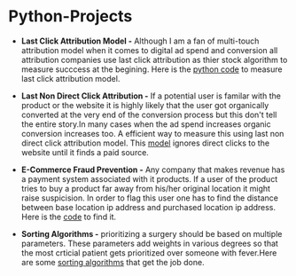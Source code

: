 # Python-Projects
* **Last Click Attribution Model -** Although I am a fan of multi-touch attribution model when it comes to digital ad spend and conversion all attribution companies use last click attribution as thier stock algorithm to measure succcess at the begining. Here is the [python code](https://github.com/cdevairakkam7/Python-Projects/blob/master/Last%20Click%20Attribution%20Model.py) to measure last click attribution model.

* **Last Non Direct Click Attribution -** If a potential user is familar with the product or the website it is highly likely that the user got organically converted at the very end of the conversion process but this don't tell the entire story.In many cases when the ad spend increases organic conversion increases too. A efficient way to measure this using last non direct click attribution model. This [model](https://github.com/cdevairakkam7/Python-Projects/blob/master/Last%20Non%20Direct%20Click%20Attribution%20Model.py) ignores direct clicks to the website until it finds a paid source.  

* **E-Commerce Fraud Prevention -** Any company that makes revenue has a payment system associated with it products. If a user of the product tries to buy a product far away from his/her original location it might raise suspicision. In order to flag this user one has to find the distance between base location ip address and purchased location ip address. Here is the [code](https://github.com/cdevairakkam7/Python-Projects/blob/master/Distance%20Between%20Two%20IP%20Addresses.py) to find it.  

* **Sorting Algorithms -** prioritizing a surgery  should be based on multiple parameters. These parameters add weights in various degrees so that the most crticial patient gets prioritized over someone with fever.Here are some [sorting algorithms](https://github.com/cdevairakkam7/Python-Projects/blob/master/Sorting%20Algorithms.py) that get the job done. 
